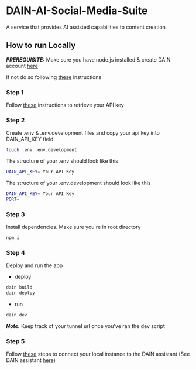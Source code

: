 # DAIN-AI-Social-Media-Suite
 A service that provides AI assisted capabilities to content creation

## How to run Locally

***PREREQUISITE:*** Make sure you have node.js installed & create DAIN account [here](https://beachhacks-platform.dain.org/)

If not do so following [these](https://nodejs.org/en/download) instructions

### Step 1

Follow [these](https://beachhacks-docs.dain.org/docs/getting-started/services/project-setup) instructions to retrieve your API key


### Step 2

Create .env & .env.development files and copy your api key into DAIN_API_KEY field

```bash
touch .env .env.development
```

The structure of your .env should look like this
```sh
DAIN_API_KEY= Your API Key
```

The structure of your .env.development should look like this
```sh
DAIN_API_KEY= Your API Key
PORT=
```

### Step 3

Install dependencies. Make sure you're in root directory

```bash
npm i
```

### Step 4

Deploy and run the app

- deploy
```bash
dain build
dain deploy
```
- run
```bash
dain dev
```

***Note:*** Keep track of your tunnel url once you've ran the dev script

### Step 5

Follow [these](https://beachhacks-docs.dain.org/docs/getting-started/services/test-out) steps to connect your local instance to the DAIN assistant (See DAIN assistant [here](https://beachhacks-assistant.dain.org/))

